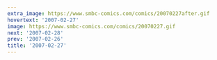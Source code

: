 ```yaml
---
extra_image: https://www.smbc-comics.com/comics/20070227after.gif
hovertext: '2007-02-27'
image: https://www.smbc-comics.com/comics/20070227.gif
next: '2007-02-28'
prev: '2007-02-26'
title: '2007-02-27'
---
```

